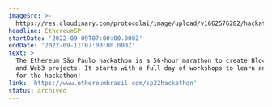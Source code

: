 ```yaml
---
imageSrc: >-
  https://res.cloudinary.com/protocolai/image/upload/v1662576282/hackathons/ethereumsp_640_hd9sq4.png
headline: EthereumSP
startDate: '2022-09-09T07:00:00.000Z'
endDate: '2022-09-11T07:00:00.000Z'
text: >
  The Ethereum São Paulo hackathon is a 56-hour marathon to create Blockchain
  and Web3 projects. It starts with a full day of workshops to learn and prepare
  for the hackathon!
link: 'https://www.ethereumbrasil.com/sp22hackathon'
status: archived
---
```


